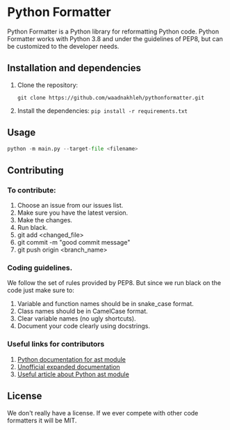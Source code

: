 # Python Formatter

Python Formatter is a Python library for reformatting Python code.
Python Formatter works with Python 3.8 and under the guidelines of PEP8, but can be customized to the developer needs.

## Installation and dependencies

1. Clone the repository:

    `git clone https://github.com/waadnakhleh/pythonformatter.git`
2. Install the dependencies:
    `pip install -r requirements.txt`

## Usage

```python
python -m main.py --target-file <filename>
```

## Contributing
### To contribute:
1. Choose an issue from our issues list.
2. Make sure you have the latest version.
3. Make the changes.
4. Run black.
5. git add <changed_file>
6. git commit -m "good commit message"
7. git push origin <branch_name>

### Coding guidelines.
We follow the set of rules provided by PEP8. But since we run black on the code just make sure to:
1. Variable and function names should be in snake_case format.
2. Class names should be in CamelCase format.
3. Clear variable names (no ugly shortcuts).
4. Document your code clearly using docstrings.

### Useful links for contributors
1. [Python documentation for ast module](https://docs.python.org/3/library/ast.html)
2. [Unofficial expanded documentation](https://greentreesnakes.readthedocs.io/en/latest/)
3. [Useful article about Python ast module](https://medium.com/@kamneemaran45/python-ast-5789a1b60300)

## License
We don't really have a license. If we ever compete with other code formatters it will be MIT.
